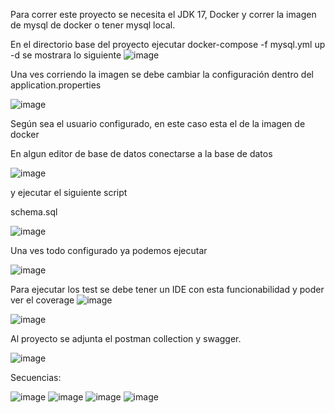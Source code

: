 Para correr este proyecto se necesita el JDK 17, Docker y correr la imagen de mysql de docker o tener mysql local.

En el directorio base del proyecto ejecutar
docker-compose -f mysql.yml up -d
se mostrara lo siguiente
![image](https://github.com/user-attachments/assets/05b2b13e-9209-4d69-9db8-9005cd6c20b3)


Una ves corriendo la imagen se debe cambiar la configuración dentro del application.properties


![image](https://github.com/user-attachments/assets/f7b4d78e-1dac-44e6-8ad3-21fc1972008a)

Según sea el usuario configurado, en este caso esta el de la imagen de docker


En algun editor de base de datos conectarse a la base de datos 

![image](https://github.com/user-attachments/assets/9f619bc2-155b-4e83-8535-dff73093359a)

y ejecutar el siguiente script

schema.sql

![image](https://github.com/user-attachments/assets/b134e9af-80d8-4cba-8832-0d26dd78d170)

Una ves todo configurado ya podemos ejecutar

![image](https://github.com/user-attachments/assets/55fec79d-e36b-4d12-8562-8386b476db86)


Para ejecutar los test se debe tener un IDE con esta funcionabilidad y poder ver el coverage
![image](https://github.com/user-attachments/assets/041d80a2-fa4b-4124-844e-7f5060f2694a)

![image](https://github.com/user-attachments/assets/a6edc45b-c9bc-4a9e-a86b-74574c5d2022)


Al proyecto se adjunta el postman collection y swagger.

![image](https://github.com/user-attachments/assets/a6ef215e-8f3e-4898-93b8-3b457b65a649)




Secuencias:

![image](https://github.com/user-attachments/assets/19157569-3520-4517-8bcd-7a1b78739ba0)
![image](https://github.com/user-attachments/assets/3c84165c-94b7-40a3-9c31-a557a4db7664)
![image](https://github.com/user-attachments/assets/6159d4a9-3c7b-42c2-91b3-c07d6fd4c472)
![image](https://github.com/user-attachments/assets/c4598bcd-4998-4db5-bd26-e30e86d81853)



